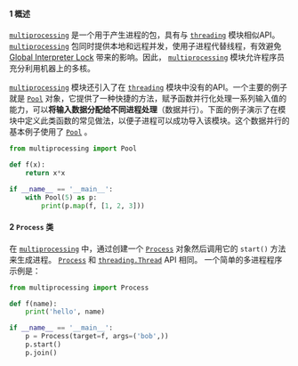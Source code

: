 #### 1 概述

[`multiprocessing`](https://docs.python.org/zh-cn/3/library/multiprocessing.html#module-multiprocessing) 是一个用于产生进程的包，具有与 [`threading`](https://docs.python.org/zh-cn/3/library/threading.html#module-threading) 模块相似API。 [`multiprocessing`](https://docs.python.org/zh-cn/3/library/multiprocessing.html#module-multiprocessing) 包同时提供本地和远程并发，使用子进程代替线程，有效避免 [Global Interpreter Lock](https://docs.python.org/zh-cn/3/glossary.html#term-global-interpreter-lock) 带来的影响。因此， [`multiprocessing`](https://docs.python.org/zh-cn/3/library/multiprocessing.html#module-multiprocessing) 模块允许程序员充分利用机器上的多核。

[`multiprocessing`](https://docs.python.org/zh-cn/3/library/multiprocessing.html#module-multiprocessing) 模块还引入了在 [`threading`](https://docs.python.org/zh-cn/3/library/threading.html#module-threading) 模块中没有的API。一个主要的例子就是 [`Pool`](https://docs.python.org/zh-cn/3/library/multiprocessing.html#multiprocessing.pool.Pool) 对象，它提供了一种快捷的方法，赋予函数并行化处理一系列输入值的能力，可以**将输入数据分配给不同进程处理**（数据并行）。下面的例子演示了在模块中定义此类函数的常见做法，以便子进程可以成功导入该模块。这个数据并行的基本例子使用了 [`Pool`](https://docs.python.org/zh-cn/3/library/multiprocessing.html#multiprocessing.pool.Pool) 。

```python
from multiprocessing import Pool

def f(x):
    return x*x

if __name__ == '__main__':
    with Pool(5) as p:
        print(p.map(f, [1, 2, 3]))
```



#### 2 `Process` 类

在 [`multiprocessing`](https://docs.python.org/zh-cn/3/library/multiprocessing.html#module-multiprocessing) 中，通过创建一个 [`Process`](https://docs.python.org/zh-cn/3/library/multiprocessing.html#multiprocessing.Process) 对象然后调用它的 `start()` 方法来生成进程。 [`Process`](https://docs.python.org/zh-cn/3/library/multiprocessing.html#multiprocessing.Process) 和 [`threading.Thread`](https://docs.python.org/zh-cn/3/library/threading.html#threading.Thread) API 相同。 一个简单的多进程程序示例是：

```python
from multiprocessing import Process

def f(name):
    print('hello', name)

if __name__ == '__main__':
    p = Process(target=f, args=('bob',))
    p.start()
    p.join()
```

